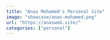 ```yaml
---
title: "Anas Mohamed's Personal Site"
image: "showcase/anas-mohamed.png"
url: "https://anasweb.site/"
categories: ["personal"]
---
```

